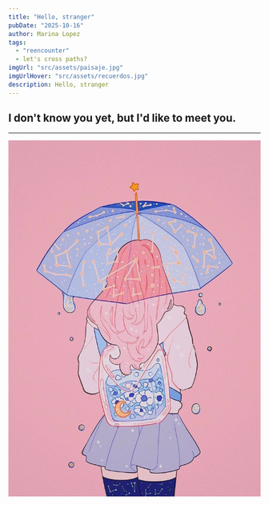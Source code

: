 ```yaml
---
title: "Hello, stranger"
pubDate: "2025-10-16"
author: Marina Lopez
tags:
  - "reencounter"
  - let's cross paths? 
imgUrl: "src/assets/paisaje.jpg"
imgUrlHover: "src/assets/recuerdos.jpg"
description: Hello, stranger 
---
```


## I don't know you yet, but I'd like to meet you. 

---


![Ilustración Peach](src/assets/Peach.jpg)

